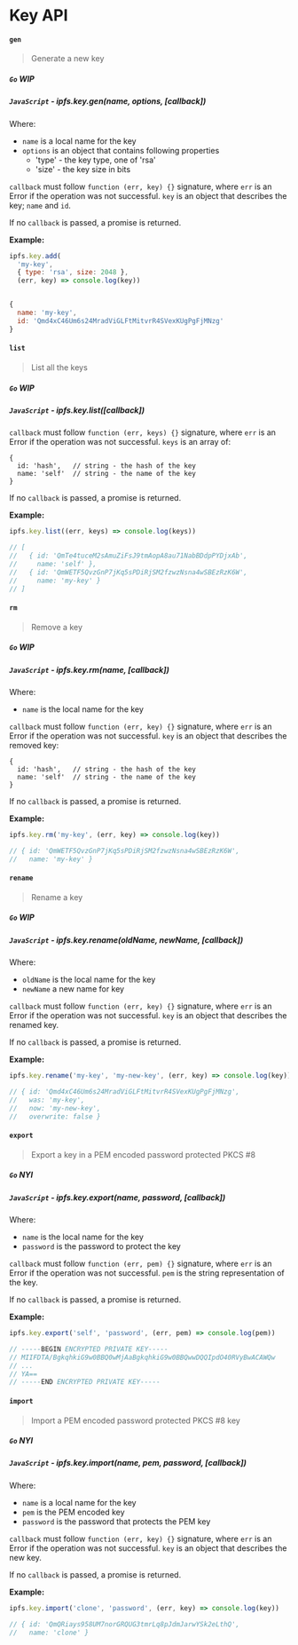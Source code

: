 Key API
=======

#### `gen`

> Generate a new key

##### `Go` **WIP**

##### `JavaScript` - ipfs.key.gen(name, options, [callback])

Where:

- `name` is a local name for the key
- `options` is an object that contains following properties
  - 'type' - the key type, one of 'rsa'
  - 'size' - the key size in bits

`callback` must follow `function (err, key) {}` signature, where `err` is an Error if the operation was not successful. `key` is an object that describes the key; `name` and `id`.

If no `callback` is passed, a promise is returned.

**Example:**

```JavaScript
ipfs.key.add(
  'my-key', 
  { type: 'rsa', size: 2048 }, 
  (err, key) => console.log(key))


{ 
  name: 'my-key',
  id: 'Qmd4xC46Um6s24MradViGLFtMitvrR4SVexKUgPgFjMNzg'
}
```

#### `list`

> List all the keys

##### `Go` **WIP**

##### `JavaScript` - ipfs.key.list([callback])

`callback` must follow `function (err, keys) {}` signature, where `err` is an Error if the operation was not successful. `keys` is an array of:

```
{
  id: 'hash',   // string - the hash of the key
  name: 'self'  // string - the name of the key
}
```

If no `callback` is passed, a promise is returned.

**Example:**

```JavaScript
ipfs.key.list((err, keys) => console.log(keys))

// [
//   { id: 'QmTe4tuceM2sAmuZiFsJ9tmAopA8au71NabBDdpPYDjxAb',
//     name: 'self' },
//   { id: 'QmWETF5QvzGnP7jKq5sPDiRjSM2fzwzNsna4wSBEzRzK6W',
//     name: 'my-key' }
// ]
```

#### `rm`

> Remove a key

##### `Go` **WIP**

##### `JavaScript` - ipfs.key.rm(name, [callback])

Where:
- `name` is the local name for the key

`callback` must follow `function (err, key) {}` signature, where `err` is an Error if the operation was not successful. `key` is an object that describes the removed key:

```
{
  id: 'hash',   // string - the hash of the key
  name: 'self'  // string - the name of the key
}
```

If no `callback` is passed, a promise is returned.

**Example:**

```JavaScript
ipfs.key.rm('my-key', (err, key) => console.log(key))

// { id: 'QmWETF5QvzGnP7jKq5sPDiRjSM2fzwzNsna4wSBEzRzK6W',
//   name: 'my-key' }
```

#### `rename`

> Rename a key

##### `Go` **WIP**

##### `JavaScript` - ipfs.key.rename(oldName, newName, [callback])

Where:
- `oldName` is the local name for the key
- `newName` a new name for key

`callback` must follow `function (err, key) {}` signature, where `err` is an Error if the operation was not successful. `key` is an object that describes the renamed key.

If no `callback` is passed, a promise is returned.

**Example:**

```JavaScript
ipfs.key.rename('my-key', 'my-new-key', (err, key) => console.log(key))

// { id: 'Qmd4xC46Um6s24MradViGLFtMitvrR4SVexKUgPgFjMNzg',
//   was: 'my-key',
//   now: 'my-new-key',
//   overwrite: false }
```

#### `export`

> Export a key in a PEM encoded password protected PKCS #8

##### `Go` **NYI**

##### `JavaScript` - ipfs.key.export(name, password, [callback])

Where:
- `name` is the local name for the key
- `password` is the password to protect the key

`callback` must follow `function (err, pem) {}` signature, where `err` is an Error if the operation was not successful. `pem` is the string representation of the key.

If no `callback` is passed, a promise is returned.

**Example:**

```JavaScript
ipfs.key.export('self', 'password', (err, pem) => console.log(pem))

// -----BEGIN ENCRYPTED PRIVATE KEY-----
// MIIFDTA/BgkqhkiG9w0BBQ0wMjAaBgkqhkiG9w0BBQwwDQQIpdO40RVyBwACAWQw
// ...
// YA==
// -----END ENCRYPTED PRIVATE KEY-----
```

#### `import`

> Import a PEM encoded password protected PKCS #8 key

##### `Go` **NYI**

##### `JavaScript` - ipfs.key.import(name, pem, password, [callback])

Where:
- `name` is a local name for the key
- `pem` is the PEM encoded key
- `password` is the password that protects the PEM key

`callback` must follow `function (err, key) {}` signature, where `err` is an Error if the operation was not successful. `key` is an object that describes the new key.

If no `callback` is passed, a promise is returned.

**Example:**

```JavaScript
ipfs.key.import('clone', 'password', (err, key) => console.log(key))

// { id: 'QmQRiays958UM7norGRQUG3tmrLq8pJdmJarwYSk2eLthQ',
//   name: 'clone' }
```
